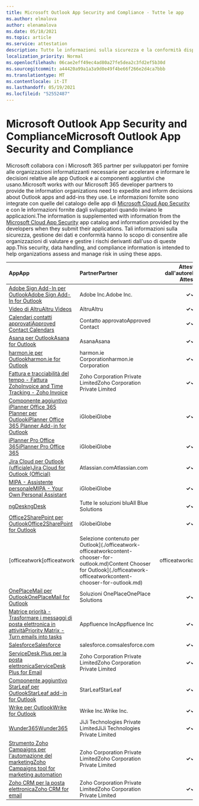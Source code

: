 ```yaml
---
title: Microsoft Outlook App Security and Compliance - Tutte le app
ms.author: elmalova
author: elenamalova
ms.date: 05/18/2021
ms.topic: article
ms.service: attestation
description: Tutte le informazioni sulla sicurezza e la conformità disponibili per tutte le app Outlook Microsoft.
localization_priority: Normal
ms.openlocfilehash: 06cae2eff49ec4ad80a27fe5dea2c3fd2ef5b30d
ms.sourcegitcommit: a44420a99a1a3a9d0e49f4be66f266e2d4ca7bbb
ms.translationtype: MT
ms.contentlocale: it-IT
ms.lasthandoff: 05/19/2021
ms.locfileid: "52552487"
---
```

# <a name="microsoft-outlook-app-security-and-compliance"></a><span data-ttu-id="5e1ac-103">Microsoft Outlook App Security and Compliance</span><span class="sxs-lookup"><span data-stu-id="5e1ac-103">Microsoft Outlook App Security and Compliance</span></span>

<span data-ttu-id="5e1ac-104">Microsoft collabora con i Microsoft 365 partner per sviluppatori per fornire alle organizzazioni informatizzanti necessarie per accelerare e informare le decisioni relative alle app Outlook e ai componenti aggiuntivi che usano.</span><span class="sxs-lookup"><span data-stu-id="5e1ac-104">Microsoft works with our Microsoft 365 developer partners to provide the information organizations need to expedite and inform decisions about Outlook apps and add-ins they use.</span></span> <span data-ttu-id="5e1ac-105">Le informazioni fornite sono integrate con quelle del catalogo delle app di [Microsoft Cloud App Security](https://www.microsoft.com/en-us/enterprise-mobility-security/cloud-app-security) e con le informazioni fornite dagli sviluppatori quando inviano le applicazioni.</span><span class="sxs-lookup"><span data-stu-id="5e1ac-105">The information is supplemented with information from the [Microsoft Cloud App Security](https://www.microsoft.com/en-us/enterprise-mobility-security/cloud-app-security) app catalog and information provided by the developers when they submit their applications.</span></span> <span data-ttu-id="5e1ac-106">Tali informazioni sulla sicurezza, gestione dei dati e conformità hanno lo scopo di consentire alle organizzazioni di valutare e gestire i rischi derivanti dall'uso di queste app.</span><span class="sxs-lookup"><span data-stu-id="5e1ac-106">This security, data handling, and compliance information is intended to help organizations assess and manage risk in using these apps.</span></span>

| <span data-ttu-id="5e1ac-107">**App**</span><span class="sxs-lookup"><span data-stu-id="5e1ac-107">**App**</span></span> | <span data-ttu-id="5e1ac-108">**Partner**</span><span class="sxs-lookup"><span data-stu-id="5e1ac-108">**Partner**</span></span> | <span data-ttu-id="5e1ac-109">**Attestata dall'autore**</span><span class="sxs-lookup"><span data-stu-id="5e1ac-109">**Publisher Attested**</span></span> | <span data-ttu-id="5e1ac-110">**Certificata**</span><span class="sxs-lookup"><span data-stu-id="5e1ac-110">**Certified**</span></span> |
|:--------|:------------|:----------------------:|:-------------:|
| [<span data-ttu-id="5e1ac-111">Adobe Sign Add-In per Outlook</span><span class="sxs-lookup"><span data-stu-id="5e1ac-111">Adobe Sign Add-In for Outlook</span></span>](./adobe-inc-sign-add-in-for-outlook.md) | <span data-ttu-id="5e1ac-112">Adobe Inc.</span><span class="sxs-lookup"><span data-stu-id="5e1ac-112">Adobe Inc.</span></span> | <span data-ttu-id="5e1ac-113">**✓**</span><span class="sxs-lookup"><span data-stu-id="5e1ac-113">**✓**</span></span> | <img alt="Certified application badge" src="../media/certified-badge.png" height="25" width="25" /> |
| [<span data-ttu-id="5e1ac-114">Video di Altru</span><span class="sxs-lookup"><span data-stu-id="5e1ac-114">Altru Videos</span></span>](./altru-videos.md) | <span data-ttu-id="5e1ac-115">Altru</span><span class="sxs-lookup"><span data-stu-id="5e1ac-115">Altru</span></span> | <span data-ttu-id="5e1ac-116">**✓**</span><span class="sxs-lookup"><span data-stu-id="5e1ac-116">**✓**</span></span> |  |
| [<span data-ttu-id="5e1ac-117">Calendari contatti approvati</span><span class="sxs-lookup"><span data-stu-id="5e1ac-117">Approved Contact Calendars</span></span>](./approved-contact-calendars.md) | <span data-ttu-id="5e1ac-118">Contatto approvato</span><span class="sxs-lookup"><span data-stu-id="5e1ac-118">Approved Contact</span></span> | <span data-ttu-id="5e1ac-119">**✓**</span><span class="sxs-lookup"><span data-stu-id="5e1ac-119">**✓**</span></span> |  |
| [<span data-ttu-id="5e1ac-120">Asana per Outlook</span><span class="sxs-lookup"><span data-stu-id="5e1ac-120">Asana for Outlook</span></span>](./asana-for-outlook.md) | <span data-ttu-id="5e1ac-121">Asana</span><span class="sxs-lookup"><span data-stu-id="5e1ac-121">Asana</span></span> | <span data-ttu-id="5e1ac-122">**✓**</span><span class="sxs-lookup"><span data-stu-id="5e1ac-122">**✓**</span></span> |  |
| [<span data-ttu-id="5e1ac-123">harmon.ie per Outlook</span><span class="sxs-lookup"><span data-stu-id="5e1ac-123">harmon.ie for Outlook</span></span>](./harmonie-corporation-for-outlook.md) | <span data-ttu-id="5e1ac-124">harmon.ie Corporation</span><span class="sxs-lookup"><span data-stu-id="5e1ac-124">harmon.ie Corporation</span></span> | <span data-ttu-id="5e1ac-125">**✓**</span><span class="sxs-lookup"><span data-stu-id="5e1ac-125">**✓**</span></span> |  |
| [<span data-ttu-id="5e1ac-126">Fattura e tracciabilità del tempo - Fattura Zoho</span><span class="sxs-lookup"><span data-stu-id="5e1ac-126">Invoice and Time Tracking - Zoho Invoice</span></span>](./zoho-corporation-private-limited-invoice-and-time-tracking.md) | <span data-ttu-id="5e1ac-127">Zoho Corporation Private Limited</span><span class="sxs-lookup"><span data-stu-id="5e1ac-127">Zoho Corporation Private Limited</span></span> | <span data-ttu-id="5e1ac-128">**✓**</span><span class="sxs-lookup"><span data-stu-id="5e1ac-128">**✓**</span></span> |  |
| [<span data-ttu-id="5e1ac-129">Componente aggiuntivo iPlanner Office 365 Planner per Outlook</span><span class="sxs-lookup"><span data-stu-id="5e1ac-129">iPlanner Office 365 Planner Add-in for Outlook</span></span>](./iglobe-iplanner-office-365-planner-add-in-for-outlook.md) | <span data-ttu-id="5e1ac-130">iGlobe</span><span class="sxs-lookup"><span data-stu-id="5e1ac-130">iGlobe</span></span> | <span data-ttu-id="5e1ac-131">**✓**</span><span class="sxs-lookup"><span data-stu-id="5e1ac-131">**✓**</span></span> | <img alt="Certified application badge" src="../media/certified-badge.png" height="25" width="25" /> |
| [<span data-ttu-id="5e1ac-132">iPlanner Pro Office 365</span><span class="sxs-lookup"><span data-stu-id="5e1ac-132">iPlanner Pro Office 365</span></span>](./iglobe-iplanner-pro-office-365.md) | <span data-ttu-id="5e1ac-133">iGlobe</span><span class="sxs-lookup"><span data-stu-id="5e1ac-133">iGlobe</span></span> | <span data-ttu-id="5e1ac-134">**✓**</span><span class="sxs-lookup"><span data-stu-id="5e1ac-134">**✓**</span></span> | <img alt="Certified application badge" src="../media/certified-badge.png" height="25" width="25" /> |
| [<span data-ttu-id="5e1ac-135">Jira Cloud per Outlook (ufficiale)</span><span class="sxs-lookup"><span data-stu-id="5e1ac-135">Jira Cloud for Outlook (Official)</span></span>](./atlassiancom-jira-cloud-for-outlook-official.md) | <span data-ttu-id="5e1ac-136">Atlassian.com</span><span class="sxs-lookup"><span data-stu-id="5e1ac-136">Atlassian.com</span></span> | <span data-ttu-id="5e1ac-137">**✓**</span><span class="sxs-lookup"><span data-stu-id="5e1ac-137">**✓**</span></span> |  |
| [<span data-ttu-id="5e1ac-138">MIPA - Assistente personale</span><span class="sxs-lookup"><span data-stu-id="5e1ac-138">MIPA - Your Own Personal Assistant</span></span>](./iglobe-mipa-your-own-personal-assistant.md) | <span data-ttu-id="5e1ac-139">iGlobe</span><span class="sxs-lookup"><span data-stu-id="5e1ac-139">iGlobe</span></span> | <span data-ttu-id="5e1ac-140">**✓**</span><span class="sxs-lookup"><span data-stu-id="5e1ac-140">**✓**</span></span> | <img alt="Certified application badge" src="../media/certified-badge.png" height="25" width="25" /> |
| [<span data-ttu-id="5e1ac-141">ngDesk</span><span class="sxs-lookup"><span data-stu-id="5e1ac-141">ngDesk</span></span>](./all-blue-solutions-ngdesk.md) | <span data-ttu-id="5e1ac-142">Tutte le soluzioni blu</span><span class="sxs-lookup"><span data-stu-id="5e1ac-142">All Blue Solutions</span></span> | <span data-ttu-id="5e1ac-143">**✓**</span><span class="sxs-lookup"><span data-stu-id="5e1ac-143">**✓**</span></span> |  |
| [<span data-ttu-id="5e1ac-144">Office2SharePoint per Outlook</span><span class="sxs-lookup"><span data-stu-id="5e1ac-144">Office2SharePoint for Outlook</span></span>](./iglobe-office2sharepoint-for-outlook.md) | <span data-ttu-id="5e1ac-145">iGlobe</span><span class="sxs-lookup"><span data-stu-id="5e1ac-145">iGlobe</span></span> | <span data-ttu-id="5e1ac-146">**✓**</span><span class="sxs-lookup"><span data-stu-id="5e1ac-146">**✓**</span></span> | <img alt="Certified application badge" src="../media/certified-badge.png" height="25" width="25" /> |
| <span data-ttu-id="5e1ac-147">[officeatwork</span><span class="sxs-lookup"><span data-stu-id="5e1ac-147">[officeatwork</span></span> | <span data-ttu-id="5e1ac-148">Selezione contenuto per Outlook](./officeatwork-officeatworkcontent-chooser-for-outlook.md)</span><span class="sxs-lookup"><span data-stu-id="5e1ac-148">Content Chooser for Outlook](./officeatwork-officeatworkcontent-chooser-for-outlook.md)</span></span> | <span data-ttu-id="5e1ac-149">officeatwork</span><span class="sxs-lookup"><span data-stu-id="5e1ac-149">officeatwork</span></span> | <span data-ttu-id="5e1ac-150">**✓**</span><span class="sxs-lookup"><span data-stu-id="5e1ac-150">**✓**</span></span> | <img alt="Certified application badge" src="../media/certified-badge.png" height="25" width="25" /> |
| [<span data-ttu-id="5e1ac-151">OnePlaceMail per Outlook</span><span class="sxs-lookup"><span data-stu-id="5e1ac-151">OnePlaceMail for Outlook</span></span>](./oneplace-solutions-oneplacemail-for-outlook.md) | <span data-ttu-id="5e1ac-152">Soluzioni OnePlace</span><span class="sxs-lookup"><span data-stu-id="5e1ac-152">OnePlace Solutions</span></span> | <span data-ttu-id="5e1ac-153">**✓**</span><span class="sxs-lookup"><span data-stu-id="5e1ac-153">**✓**</span></span> |  |
| [<span data-ttu-id="5e1ac-154">Matrice priorità - Trasformare i messaggi di posta elettronica in attività</span><span class="sxs-lookup"><span data-stu-id="5e1ac-154">Priority Matrix - Turn emails into tasks</span></span>](./appfluence-inc-priority-matrix-turn-emails-into-tasks.md) | <span data-ttu-id="5e1ac-155">Appfluence Inc</span><span class="sxs-lookup"><span data-stu-id="5e1ac-155">Appfluence Inc</span></span> | <span data-ttu-id="5e1ac-156">**✓**</span><span class="sxs-lookup"><span data-stu-id="5e1ac-156">**✓**</span></span> | <img alt="Certified application badge" src="../media/certified-badge.png" height="25" width="25" /> |
| [<span data-ttu-id="5e1ac-157">Salesforce</span><span class="sxs-lookup"><span data-stu-id="5e1ac-157">Salesforce</span></span>](./salesforcecom-salesforce.md) | <span data-ttu-id="5e1ac-158">salesforce.com</span><span class="sxs-lookup"><span data-stu-id="5e1ac-158">salesforce.com</span></span> | <span data-ttu-id="5e1ac-159">**✓**</span><span class="sxs-lookup"><span data-stu-id="5e1ac-159">**✓**</span></span> |  |
| [<span data-ttu-id="5e1ac-160">ServiceDesk Plus per la posta elettronica</span><span class="sxs-lookup"><span data-stu-id="5e1ac-160">ServiceDesk Plus for Email</span></span>](./zoho-corporation-private-limited-servicedesk-plus-for-email.md) | <span data-ttu-id="5e1ac-161">Zoho Corporation Private Limited</span><span class="sxs-lookup"><span data-stu-id="5e1ac-161">Zoho Corporation Private Limited</span></span> | <span data-ttu-id="5e1ac-162">**✓**</span><span class="sxs-lookup"><span data-stu-id="5e1ac-162">**✓**</span></span> |  |
| [<span data-ttu-id="5e1ac-163">Componente aggiuntivo StarLeaf per Outlook</span><span class="sxs-lookup"><span data-stu-id="5e1ac-163">StarLeaf add-in for Outlook</span></span>](./starleaf-add-in-for-outlook.md) | <span data-ttu-id="5e1ac-164">StarLeaf</span><span class="sxs-lookup"><span data-stu-id="5e1ac-164">StarLeaf</span></span> | <span data-ttu-id="5e1ac-165">**✓**</span><span class="sxs-lookup"><span data-stu-id="5e1ac-165">**✓**</span></span> |  |
| [<span data-ttu-id="5e1ac-166">Wrike per Outlook</span><span class="sxs-lookup"><span data-stu-id="5e1ac-166">Wrike for Outlook</span></span>](./wrike-inc-for-outlook.md) | <span data-ttu-id="5e1ac-167">Wrike Inc.</span><span class="sxs-lookup"><span data-stu-id="5e1ac-167">Wrike Inc.</span></span> | <span data-ttu-id="5e1ac-168">**✓**</span><span class="sxs-lookup"><span data-stu-id="5e1ac-168">**✓**</span></span> | <img alt="Certified application badge" src="../media/certified-badge.png" height="25" width="25" /> |
| [<span data-ttu-id="5e1ac-169">Wunder365</span><span class="sxs-lookup"><span data-stu-id="5e1ac-169">Wunder365</span></span>](./jiji-technologies-private-limited-wunder365.md) | <span data-ttu-id="5e1ac-170">JiJi Technologies Private Limited</span><span class="sxs-lookup"><span data-stu-id="5e1ac-170">JiJi Technologies Private Limited</span></span> | <span data-ttu-id="5e1ac-171">**✓**</span><span class="sxs-lookup"><span data-stu-id="5e1ac-171">**✓**</span></span> |  |
| [<span data-ttu-id="5e1ac-172">Strumento Zoho Campaigns per l'automazione del marketing</span><span class="sxs-lookup"><span data-stu-id="5e1ac-172">Zoho Campaigns tool for marketing automation</span></span>](./zoho-corporation-private-limited-campaigns-tool-for-marketing-automation.md) | <span data-ttu-id="5e1ac-173">Zoho Corporation Private Limited</span><span class="sxs-lookup"><span data-stu-id="5e1ac-173">Zoho Corporation Private Limited</span></span> | <span data-ttu-id="5e1ac-174">**✓**</span><span class="sxs-lookup"><span data-stu-id="5e1ac-174">**✓**</span></span> |  |
| [<span data-ttu-id="5e1ac-175">Zoho CRM per la posta elettronica</span><span class="sxs-lookup"><span data-stu-id="5e1ac-175">Zoho CRM for email</span></span>](./zoho-corporation-private-limited-crm-for-email.md) | <span data-ttu-id="5e1ac-176">Zoho Corporation Private Limited</span><span class="sxs-lookup"><span data-stu-id="5e1ac-176">Zoho Corporation Private Limited</span></span> | <span data-ttu-id="5e1ac-177">**✓**</span><span class="sxs-lookup"><span data-stu-id="5e1ac-177">**✓**</span></span> |  |
